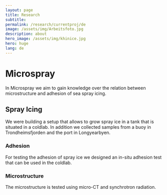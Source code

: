 ```yaml
---
layout: page
title: Research
subtitle: 
permalink: /research/currentproj/de
image: /assets/img/Arbeitsfoto.jpg
description: about
hero_image: /assets/img/khinice.jpg
hero: huge
lang: de
---
```

# Microspray

In Microspray we aim to gain knowledge over the relation between microstructure and adhesion of sea spray icing.  

## Spray Icing
We were building a setup that allows to grow spray ice in a tank that is situated in a coldlab. In addition we collected samples from a buoy in Trondheimsfjorden and the port in Longyearbyen.

### Adhesion
For testing the adhesion of spray ice we designed an in-situ adhesion test that can be used in the coldlab.

### Microstructure
The microstructure is tested using micro-CT and synchrotron radiation. 
